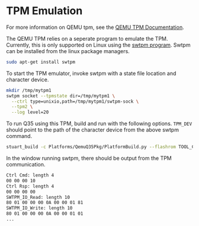 # TPM Emulation

For more information on QEMU tpm, see the [QEMU TPM Documentation](https://www.qemu.org/docs/master/specs/tpm.html#the-qemu-tpm-emulator-device).

The QEMU TPM relies on a seperate program to emulate the TPM. Currently, this is
only supported on Linux using the [swtpm program](https://github.com/stefanberger/swtpm).
Swtpm can be installed from the linux package managers.

```bash
sudo apt-get install swtpm
```

To start the TPM emulator, invoke swtpm with a state file location and character
device.

```bash
mkdir /tmp/mytpm1
swtpm socket --tpmstate dir=/tmp/mytpm1 \
  --ctrl type=unixio,path=/tmp/mytpm1/swtpm-sock \
  --tpm2 \
  --log level=20
```

To run Q35 using this TPM, build and run with the following options. `TPM_DEV` should
point to the path of the character device from the above swtpm command.

```bash
stuart_build -c Platforms/QemuQ35Pkg/PlatformBuild.py --flashrom TOOL_CHAIN_TAG=GCC5 BLD_*_TPM_ENABLE=TRUE TPM_DEV=/tmp/mytpm1/swtpm-sock
```

In the window running swtpm, there should be output from the TPM communication.

```txt
Ctrl Cmd: length 4
00 00 00 10
Ctrl Rsp: length 4
00 00 00 00
SWTPM_IO_Read: length 10
80 01 00 00 00 0A 00 00 01 81
SWTPM_IO_Write: length 10
80 01 00 00 00 0A 00 00 01 01
...
```
